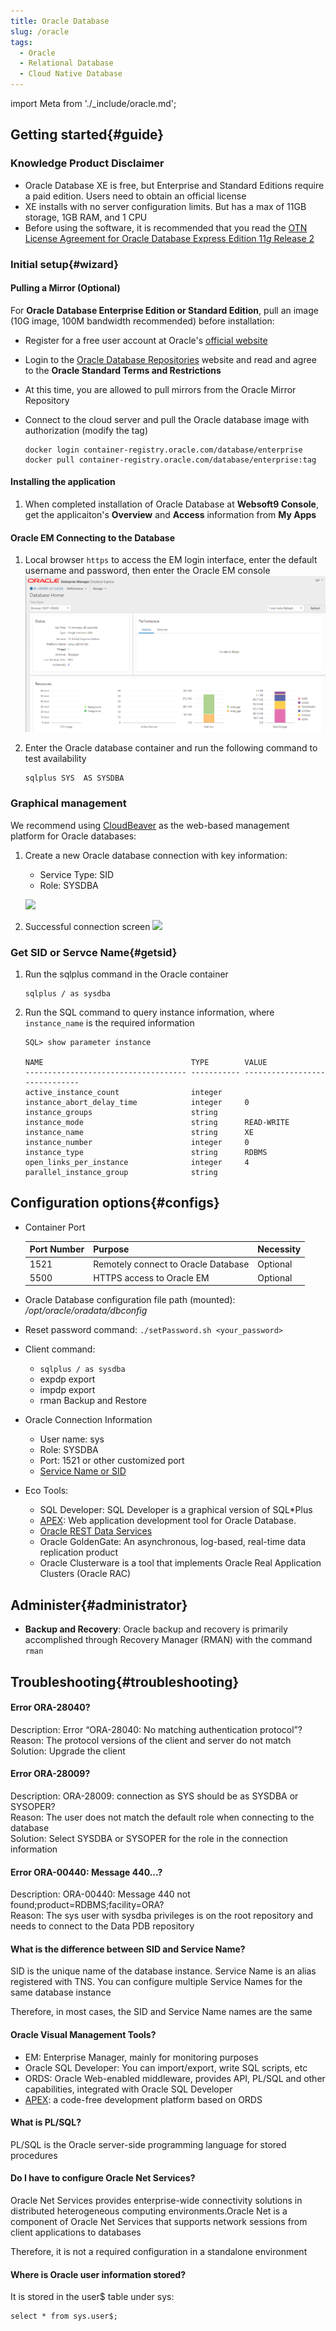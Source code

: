 ```yaml
---
title: Oracle Database
slug: /oracle
tags:
  - Oracle
  - Relational Database
  - Cloud Native Database
---
```


import Meta from './_include/oracle.md';

<Meta name="meta" />

## Getting started{#guide}

### Knowledge Product Disclaimer

- Oracle Database XE is free, but Enterprise and Standard Editions require a paid edition. Users need to obtain an official license
- XE installs with no server configuration limits. But has a max of 11GB storage, 1GB RAM, and 1 CPU
- Before using the software, it is recommended that you read the [OTN License Agreement for Oracle Database Express Edition 11*g* Release 2](http://www.oracle.com/technetwork/licenses/database-11g-express-license-459621.html)

### Initial setup{#wizard}

#### Pulling a Mirror (Optional)

For **Oracle Database Enterprise Edition or Standard Edition**, pull an image (10G image, 100M bandwidth recommended) before installation:

   - Register for a free user account at Oracle's [official website](https://profile.oracle.com/myprofile/account/create-account.jspx)

   - Login to the [Oracle Database Repositories](https://container-registry.oracle.com/) website and read and agree to the **Oracle Standard Terms and Restrictions**

   - At this time, you are allowed to pull mirrors from the Oracle Mirror Repository

   - Connect to the cloud server and pull the Oracle database image with authorization (modify the tag)
     ```
     docker login container-registry.oracle.com/database/enterprise
     docker pull container-registry.oracle.com/database/enterprise:tag
     ```

#### Installing the application

1. When completed installation of Oracle Database at **Websoft9 Console**, get the applicaiton's **Overview** and **Access** information from **My Apps**  

#### Oracle EM Connecting to the Database

1. Local browser `https` to access the EM login interface, enter the default username and password, then enter the Oracle EM console
   ![Oracle EM Login](./assets/oracle-emgui-websoft9.png)

2. Enter the Oracle database container and run the following command to test availability
   ```
   sqlplus SYS  AS SYSDBA
   ```

### Graphical management

We recommend using [CloudBeaver](./cloudbeaver) as the web-based management platform for Oracle databases:

1. Create a new Oracle database connection with key information:

   - Service Type: SID
   - Role: SYSDBA

    ![](./assets/oracle-cloudbeaver001-websoft9.png)

2. Successful connection screen
    ![](./assets/oracle-cloudbeaver002-websoft9.png)


### Get SID or Servce Name{#getsid}

1. Run the sqlplus command in the Oracle container
    ```
    sqlplus / as sysdba 
    ```
2. Run the SQL command to query instance information, where `instance_name` is the required information
    ```
    SQL> show parameter instance

    NAME                                 TYPE        VALUE
    ------------------------------------ ----------- ------------------------------
    active_instance_count                integer
    instance_abort_delay_time            integer     0
    instance_groups                      string
    instance_mode                        string      READ-WRITE
    instance_name                        string      XE
    instance_number                      integer     0
    instance_type                        string      RDBMS
    open_links_per_instance              integer     4
    parallel_instance_group              string
    ```

## Configuration options{#configs}

- Container Port

  | Port Number | Purpose | Necessity |
  | ------ | --------------------------------------------- | ------ |
  | 1521 | Remotely connect to Oracle Database | Optional |
  | 5500 | HTTPS access to Oracle EM | Optional |

- Oracle Database configuration file path (mounted): */opt/oracle/oradata/dbconfig*  

- Reset password command: `./setPassword.sh <your_password>`

- Client command:

  - `sqlplus / as sysdba`
  - expdp export
  - impdp export
  - rman Backup and Restore

- Oracle Connection Information

  * User name: sys
  * Role: SYSDBA
  * Port: 1521 or other customized port
  * [Service Name or SID](#getsid)

- Eco Tools:
  
  - SQL Developer: SQL Developer is a graphical version of SQL*Plus
  - [APEX](./apex): Web application development tool for Oracle Database.
  - [Oracle REST Data Services](https://www.oracle.com/database/technologies/appdev/rest.html)
  - Oracle GoldenGate: An asynchronous, log-based, real-time data replication product
  - Oracle Clusterware is a tool that implements Oracle Real Application Clusters (Oracle RAC)  

## Administer{#administrator}

- **Backup and Recovery**: Oracle backup and recovery is primarily accomplished through Recovery Manager (RMAN) with the command `rman`


## Troubleshooting{#troubleshooting}

#### Error ORA-28040?

Description: Error “ORA-28040: No matching authentication protocol”?  
Reason: The protocol versions of the client and server do not match   
Solution: Upgrade the client

#### Error ORA-28009?

Description: ORA-28009: connection as SYS should be as SYSDBA or SYSOPER?  
Reason: The user does not match the default role when connecting to the database    
Solution: Select SYSDBA or SYSOPER for the role in the connection information

#### Error ORA-00440: Message 440...?

Description: ORA-00440: Message 440 not found;product=RDBMS;facility=ORA?     
Reason: The sys user with sysdba privileges is on the root repository and needs to connect to the Data PDB repository    

#### What is the difference between SID and Service Name?

SID is the unique name of the database instance. Service Name is an alias registered with TNS. You can configure multiple Service Names for the same database instance  

Therefore, in most cases, the SID and Service Name names are the same

#### Oracle Visual Management Tools?

* EM: Enterprise Manager, mainly for monitoring purposes
* Oracle SQL Developer: You can import/export, write SQL scripts, etc
* ORDS: Oracle Web-enabled middleware, provides API, PL/SQL and other capabilities, integrated with Oracle SQL Developer
* [APEX](./apex): a code-free development platform based on ORDS

#### What is PL/SQL?

PL/SQL is the Oracle server-side programming language for stored procedures


#### Do I have to configure Oracle Net Services?

Oracle Net Services provides enterprise-wide connectivity solutions in distributed heterogeneous computing environments.Oracle Net is a component of Oracle Net Services that supports network sessions from client applications to databases  

Therefore, it is not a required configuration in a standalone environment  

#### Where is Oracle user information stored?

It is stored in the user$ table under sys:

```
select * from sys.user$;
```
